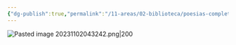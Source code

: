 ```yaml
---
{"dg-publish":true,"permalink":"/11-areas/02-biblioteca/poesias-completas-jose-maria-eguren/","noteIcon":""}
---
```


![Pasted image 20231102043242.png|200](/img/user/02%20Image/Pasted%20image%2020231102043242.png)